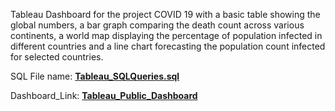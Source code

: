 Tableau Dashboard for the project COVID 19 with a basic table showing the global numbers, a bar graph comparing the death count across various continents, a world map displaying the percentage of population infected in different countries and a line chart forecasting the population count infected for selected countries.

SQL File name: **[Tableau_SQLQueries.sql](https://github.com/ChristyTheAnalyst/PortfolioProjects/blob/main/Tableau_COVID_19_Data_Exploration/Tableau_SQLQueries.sql)**

Dashboard_Link: **[Tableau_Public_Dashboard](https://public.tableau.com/app/profile/christy.the.analyst/viz/Covid19_Data_Exploration_Tableau_Public/Dashboard1)**
